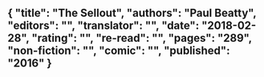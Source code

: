 {
 "title": "The Sellout",
 "authors": "Paul Beatty",
 "editors": "",
 "translator": "",
 "date": "2018-02-28",
 "rating": "",
 "re-read": "",
 "pages": "289",
 "non-fiction": "",
 "comic": "",
 "published": "2016"
}
---

